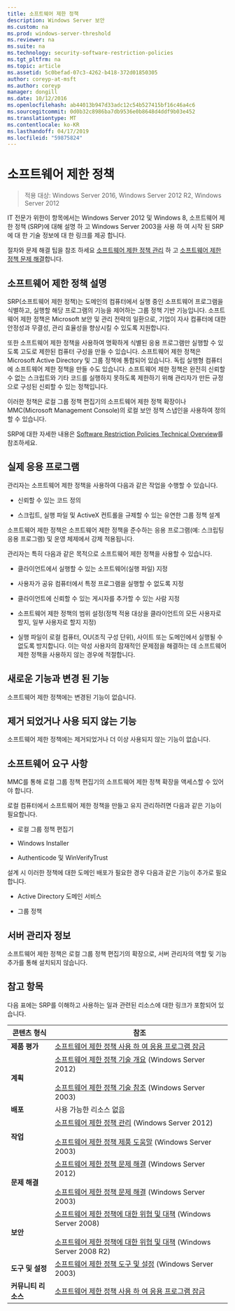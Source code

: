 ```yaml
---
title: 소프트웨어 제한 정책
description: Windows Server 보안
ms.custom: na
ms.prod: windows-server-threshold
ms.reviewer: na
ms.suite: na
ms.technology: security-software-restriction-policies
ms.tgt_pltfrm: na
ms.topic: article
ms.assetid: 5c0befad-07c3-4262-b418-372d01850305
author: coreyp-at-msft
ms.author: coreyp
manager: dongill
ms.date: 10/12/2016
ms.openlocfilehash: ab44013b947d33adc12c54b527415bf16c46a4c6
ms.sourcegitcommit: 0d0b32c8986ba7db9536e0b8648d4ddf9b03e452
ms.translationtype: MT
ms.contentlocale: ko-KR
ms.lasthandoff: 04/17/2019
ms.locfileid: "59875824"
---
```

# <a name="software-restriction-policies"></a>소프트웨어 제한 정책

>적용 대상: Windows Server 2016, Windows Server 2012 R2, Windows Server 2012

IT 전문가 위한이 항목에서는 Windows Server 2012 및 Windows 8, 소프트웨어 제한 정책 (SRP)에 대해 설명 하 고 Windows Server 2003을 사용 하 여 시작 된 SRP에 대 한 기술 정보에 대 한 링크를 제공 합니다.

절차와 문제 해결 팁을 참조 하세요 [소프트웨어 제한 정책 관리](administer-software-restriction-policies.md) 하 고 [소프트웨어 제한 정책 문제 해결](troubleshoot-software-restriction-policies.md)합니다.

## <a name="BKMK_OVER"></a>소프트웨어 제한 정책 설명
SRP(소프트웨어 제한 정책)는 도메인의 컴퓨터에서 실행 중인 소프트웨어 프로그램을 식별하고, 실행할 해당 프로그램의 기능을 제어하는 그룹 정책 기반 기능입니다. 소프트웨어 제한 정책은 Microsoft 보안 및 관리 전략의 일환으로, 기업이 자사 컴퓨터에 대한 안정성과 무결성, 관리 효율성을 향상시킬 수 있도록 지원합니다.

또한 소프트웨어 제한 정책을 사용하여 명확하게 식별된 응용 프로그램만 실행할 수 있도록 고도로 제한된 컴퓨터 구성을 만들 수 있습니다. 소프트웨어 제한 정책은 Microsoft Active Directory 및 그룹 정책에 통합되어 있습니다. 독립 실행형 컴퓨터에 소프트웨어 제한 정책을 만들 수도 있습니다. 소프트웨어 제한 정책은 완전히 신뢰할 수 없는 스크립트와 기타 코드를 실행하지 못하도록 제한하기 위해 관리자가 만든 규정으로 구성된 신뢰할 수 있는 정책입니다.

이러한 정책은 로컬 그룹 정책 편집기의 소프트웨어 제한 정책 확장이나 MMC(Microsoft Management Console)의 로컬 보안 정책 스냅인을 사용하여 정의할 수 있습니다.

SRP에 대한 자세한 내용은 [Software Restriction Policies Technical Overview](software-restriction-policies-technical-overview.md)를 참조하세요.

## <a name="BKMK_APP"></a>실제 응용 프로그램
관리자는 소프트웨어 제한 정책을 사용하여 다음과 같은 작업을 수행할 수 있습니다.

-   신뢰할 수 있는 코드 정의

-   스크립트, 실행 파일 및 ActiveX 컨트롤을 규제할 수 있는 유연한 그룹 정책 설계

소프트웨어 제한 정책은 소프트웨어 제한 정책을 준수하는 응용 프로그램(예: 스크립팅 응용 프로그램) 및 운영 체제에서 강제 적용됩니다.

관리자는 특히 다음과 같은 목적으로 소프트웨어 제한 정책을 사용할 수 있습니다.

-   클라이언트에서 실행할 수 있는 소프트웨어(실행 파일) 지정

-   사용자가 공유 컴퓨터에서 특정 프로그램을 실행할 수 없도록 지정

-   클라이언트에 신뢰할 수 있는 게시자를 추가할 수 있는 사람 지정

-   소프트웨어 제한 정책의 범위 설정(정책 적용 대상을 클라이언트의 모든 사용자로 할지, 일부 사용자로 할지 지정)

-   실행 파일이 로컬 컴퓨터, OU(조직 구성 단위), 사이트 또는 도메인에서 실행될 수 없도록 방지합니다. 이는 악성 사용자의 잠재적인 문제점을 해결하는 데 소프트웨어 제한 정책을 사용하지 않는 경우에 적절합니다.

## <a name="BKMK_NEW"></a>새로운 기능과 변경 된 기능
소프트웨어 제한 정책에는 변경된 기능이 없습니다.

## <a name="BKMK_DEP"></a>제거 되었거나 사용 되지 않는 기능
소프트웨어 제한 정책에는 제거되었거나 더 이상 사용되지 않는 기능이 없습니다.

## <a name="BKMK_SOFT"></a>소프트웨어 요구 사항
MMC를 통해 로컬 그룹 정책 편집기의 소프트웨어 제한 정책 확장을 액세스할 수 있어야 합니다.

로컬 컴퓨터에서 소프트웨어 제한 정책을 만들고 유지 관리하려면 다음과 같은 기능이 필요합니다.

-   로컬 그룹 정책 편집기

-   Windows Installer

-   Authenticode 및 WinVerifyTrust

설계 시 이러한 정책에 대한 도메인 배포가 필요한 경우 다음과 같은 기능이 추가로 필요합니다.

-   Active Directory 도메인 서비스

-   그룹 정책

## <a name="BKMK_INSTALL"></a>서버 관리자 정보
소프트웨어 제한 정책은 로컬 그룹 정책 편집기의 확장으로, 서버 관리자의 역할 및 기능 추가를 통해 설치되지 않습니다.

## <a name="BKMK_LINKS"></a>참고 항목
다음 표에는 SRP를 이해하고 사용하는 일과 관련된 리소스에 대한 링크가 포함되어 있습니다.

|콘텐츠 형식|참조|
|--------|-------|
|**제품 평가**|[소프트웨어 제한 정책 사용 하 여 응용 프로그램 잠금](https://technet.microsoft.com/magazine/2008.06.srp.aspx?pr=blog)|
|**계획**|[소프트웨어 제한 정책 기술 개요](software-restriction-policies-technical-overview.md) (Windows Server 2012)<br /><br />[소프트웨어 제한 정책 기술 참조](https://technet.microsoft.com/library/cc728085(v=WS.10).aspx) (Windows Server 2003)|
|**배포**|사용 가능한 리소스 없음|
|**작업**|[소프트웨어 제한 정책 관리](administer-software-restriction-policies.md) (Windows Server 2012)<br /><br />[소프트웨어 제한 정책 제품 도움말](https://technet.microsoft.com/library/cc779607(v=WS.10).aspx) (Windows Server 2003)|
|**문제 해결**|[소프트웨어 제한 정책 문제 해결](troubleshoot-software-restriction-policies.md) (Windows Server 2012)<br /><br />[소프트웨어 제한 정책 문제 해결](https://technet.microsoft.com/library/cc737011(v=WS.10).aspx) (Windows Server 2003)|
|**보안**|[소프트웨어 제한 정책에 대한 위협 및 대책](https://technet.microsoft.com/library/dd349795(v=WS.10).aspx) (Windows Server 2008)<br /><br />[소프트웨어 제한 정책에 대한 위협 및 대책](https://technet.microsoft.com/library/hh125926(v=WS.10).aspx) (Windows Server 2008 R2)|
|**도구 및 설정**|[소프트웨어 제한 정책 도구 및 설정](https://technet.microsoft.com/library/cc782454(v=WS.10).aspx) (Windows Server 2003)|
|**커뮤니티 리소스**|[소프트웨어 제한 정책 사용 하 여 응용 프로그램 잠금](https://technet.microsoft.com/magazine/2008.06.srp.aspx?pr=blog)|



